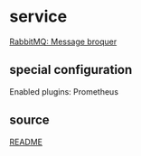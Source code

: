 # service

[RabbitMQ: Message broquer](https://www.rabbitmq.com/)

## special configuration

Enabled plugins: Prometheus

## source

[README](https://github.com/ITISFoundation/dockerfiles/rabbitmq/blob/master/README.md)
